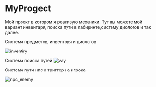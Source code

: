 # MyProgect
Мой проект в котором я реализую механики.
Тут вы можете мой вариант инвентаря, поиска пути в лабиринте,систему диологов и так далее.

Система предметов, инвенторя и диологов


![inventiry](https://user-images.githubusercontent.com/71433614/219137335-771d6d4f-a792-454f-9af8-94d9e0ea358a.gif)


Система поиска путей 
![vay](https://user-images.githubusercontent.com/71433614/219137426-a5b03da0-5c00-4102-914d-d1cd9788bcd6.gif)

Система пути нпс и триггер на игрока 

![npc_enemy](https://user-images.githubusercontent.com/71433614/219137597-a78e5fe2-4719-402f-805e-8361bb06dead.gif)
